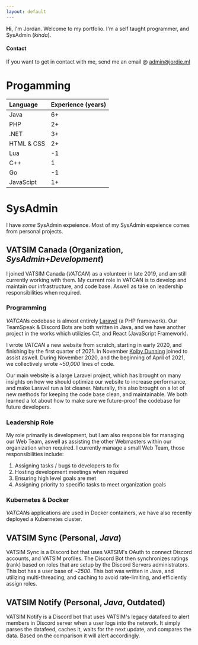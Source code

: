 ```yaml
---
layout: default
---
```


**Hi**, I'm Jordan. Welcome to my portfolio. I'm a self taught programmer, and SysAdmin (*kinda*).

#### Contact

If you want to get in contact with me, send me an email @ admin@jordie.ml


# Progamming

| Language     | Experience (years)|
|:-------------|:------------------|
| Java         | 6+                |
| PHP          | 2+                |
| .NET         | 3+                |
| HTML & CSS   | 2+                |
| Lua          | -1                |
| C++          | 1                 |
| Go           | -1                |
| JavaScipt    | 1+                |

# SysAdmin

I have *some* SysAdmin expeience. Most of my SysAdmin expeience comes from personal projects. 

## VATSIM Canada (Organization, *SysAdmin+Development*)

I joined VATSIM Canada (*VATCAN*) as a volunteer in late 2019, and am still currently working with them. My current role in VATCAN is to develop and maintain our infrastructure, and code base. Aswell as take on leadership responsibilities when required.

### Programming

*VATCAN*s codebase is almost entirely [Laravel](https://laravel.com) (a PHP framework). Our TeamSpeak & Discord Bots are both written in Java, and we have another project in the works which utilizies C#, and React (JavaScript Framework).

I wrote *VATCAN* a new website from scratch, starting in early 2020, and finishing by the first quarter of 2021. In November [Kolby Dunning](https://kolbyd.ca) joined to assist aswell. During November 2020, and the beginning of April of 2021, we collectively wrote *~50,000* lines of code. 

Our main website is a large Laravel project, which has brought on many insights on how we should optimize our website to increase performance, and make Laravel run a lot cleaner. Naturally, this also brought on a lot of new methods for keeping the code base clean, and maintainable. We both learned a lot about how to make sure we future-proof the codebase for future developers.

### Leadership Role

My role primarily is development, but I am also responsible for managing our Web Team, aswell as assisting the other Webmasters within our organization when required. I currently manage a small Web Team, those responsibilities include:

1. Assigning tasks / bugs to developers to fix
2. Hosting development meetings when required
3. Ensuring high level goals are met
4. Assigning priority to specific tasks to meet organization goals


### Kubernetes & Docker

*VATCAN*s applications are used in Docker containers, we have also recently deployed a Kubernetes cluster.

## VATSIM Sync (Personal, *Java*)

VATSIM Sync is a Discord bot that uses VATSIM's OAuth to connect Discord accounts, and VATSIM profiles. The Discord Bot then synchronizes ratings (rank) based on roles that are setup by the Discord Servers administrators. This bot has a user base of *~2500*. This bot was written in Java, and utilizing multi-threading, and caching to avoid rate-limiting, and efficiently assign roles.

## VATSIM Notify (Personal, *Java*, Outdated)

VATSIM Notify is a Discord bot that uses VATSIM's legacy datafeed to alert members in Discord server when a user logs into the network. It simply parses the datafeed, caches it, waits for the next update, and compares the data. Based on the comparison it will alert accordingly.
